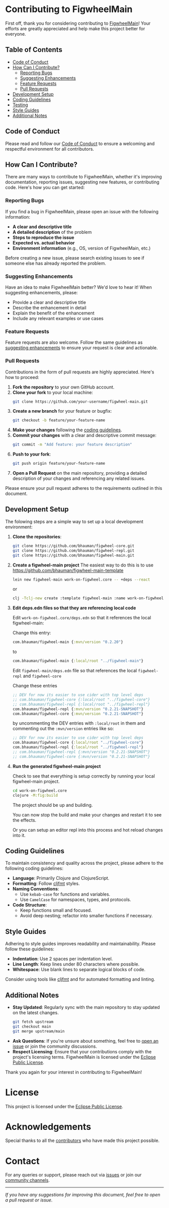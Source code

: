 # Contributing to FigwheelMain

First off, thank you for considering contributing to [FigwheelMain](https://github.com/bhauman/figwheel-main)! Your efforts are greatly appreciated and help make this project better for everyone.

## Table of Contents

- [Code of Conduct](#code-of-conduct)
- [How Can I Contribute?](#how-can-i-contribute)
  - [Reporting Bugs](#reporting-bugs)
  - [Suggesting Enhancements](#suggesting-enhancements)
  - [Feature Requests](#feature-requests)
  - [Pull Requests](#pull-requests)
- [Development Setup](#development-setup)
- [Coding Guidelines](#coding-guidelines)
- [Testing](#testing)
- [Style Guides](#style-guides)
- [Additional Notes](#additional-notes)

## Code of Conduct

Please read and follow our [Code of Conduct](CODE_OF_CONDUCT.md) to ensure a welcoming and respectful environment for all contributors.

## How Can I Contribute?

There are many ways to contribute to FigwheelMain, whether it's improving documentation, reporting issues, suggesting new features, or contributing code. Here's how you can get started:

### Reporting Bugs

If you find a bug in FigwheelMain, please open an issue with the following information:

- **A clear and descriptive title**
- **A detailed description** of the problem
- **Steps to reproduce the issue**
- **Expected vs. actual behavior**
- **Environment information** (e.g., OS, version of FigwheelMain, etc.)

Before creating a new issue, please search existing issues to see if someone else has already reported the problem.

### Suggesting Enhancements

Have an idea to make FigwheelMain better? We'd love to hear it! When suggesting enhancements, please:

- Provide a clear and descriptive title
- Describe the enhancement in detail
- Explain the benefit of the enhancement
- Include any relevant examples or use cases

### Feature Requests

Feature requests are also welcome. Follow the same guidelines as [suggesting enhancements](#suggesting-enhancements) to ensure your request is clear and actionable.

### Pull Requests

Contributions in the form of pull requests are highly appreciated. Here's how to proceed:

1. **Fork the repository** to your own GitHub account.
2. **Clone your fork** to your local machine:
   ```bash
   git clone https://github.com/your-username/figwheel-main.git
   ```
3. **Create a new branch** for your feature or bugfix:
   ```bash
   git checkout -b feature/your-feature-name
   ```
4. **Make your changes** following the [coding guidelines](#coding-guidelines).
5. **Commit your changes** with a clear and descriptive commit message:
   ```bash
   git commit -m "Add feature: your feature description"
   ```
6. **Push to your fork**:
   ```bash
   git push origin feature/your-feature-name
   ```
7. **Open a Pull Request** on the main repository, providing a detailed description of your changes and referencing any related issues.

Please ensure your pull request adheres to the requirements outlined in this document.

## Development Setup

The folowing steps are a simple way to set up a local development environment:

1. **Clone the repositories**:
   ```bash
   git clone https://github.com/bhauman/figwheel-core.git
   git clone https://github.com/bhauman/figwheel-repl.git   
   git clone https://github.com/bhauman/figwheel-main.git
   ```
2. **Create a figwheel-main project**
   The easiest way to do this is to use https://github.com/bhauman/figwheel-main-template  

   ```bash
   lein new figwheel-main work-on-figwheel.core -- +deps --react
   ```
   or
   ```bash
   clj -Tclj-new create :template figwheel-main :name work-on-figwheel/work-on-figwheel :args '["+lein", "--react"]'
   ```
3. **Edit deps.edn files so that they are referencing local code**

   Edit `work-on-figwheel.core/deps.edn` so that it references the local figwheel-main:

   Change this entry:
   ```clojure
   com.bhauman/figwheel-main {:mvn/version "0.2.20"}
   ```
   to
   ```clojure
   com.bhauman/figwheel-main {:local/root "../figwheel-main"}
   ```
   
   Edit `figwheel-main/deps.edn` file so that references the local `figwheel-repl` and `figwheel-core`

   Change these entries
   ```clojure
   ;; DEV for now its easier to use cider with top level deps
   ;; com.bhauman/figwheel-core {:local/root "../figwheel-core"}
   ;; com.bhauman/figwheel-repl {:local/root "../figwheel-repl"}
   com.bhauman/figwheel-repl {:mvn/version "0.2.21-SNAPSHOT"}
   com.bhauman/figwheel-core {:mvn/version "0.2.21-SNAPSHOT"}   
   ```
   by uncommenting the DEV entries with `:local/root` in them and commenting out the `:mvn/version` entries like so:
   ```clojure
   ;; DEV for now its easier to use cider with top level deps
   com.bhauman/figwheel-core {:local/root "../figwheel-core"}
   com.bhauman/figwheel-repl {:local/root "../figwheel-repl"}
   ;; com.bhauman/figwheel-repl {:mvn/version "0.2.21-SNAPSHOT"}
   ;; com.bhauman/figwheel-core {:mvn/version "0.2.21-SNAPSHOT"}   
   ```

4. **Run the generated figwheel-main project**

   Check to see that everything is setup correctly by running your
   local figwheel-main project.

   ```bash
   cd work-on-figwheel.core
   clojure -M:fig:build
   ```
   
   The project should be up and building.

   You can now stop the build and make your changes and restart it to see the effects.

   Or you can setup an editor repl into this process and hot reload changes into it.

## Coding Guidelines

To maintain consistency and quality across the project, please adhere to the following coding guidelines:

- **Language**: Primarily Clojure and ClojureScript.
- **Formatting**: Follow [cljfmt](https://github.com/weavejester/cljfmt) styles.
- **Naming Conventions**:
  - Use `kebab-case` for functions and variables.
  - Use `CamelCase` for namespaces, types, and protocols.
- **Code Structure**:
  - Keep functions small and focused.
  - Avoid deep nesting; refactor into smaller functions if necessary.

## Style Guides

Adhering to style guides improves readability and maintainability. Please follow these guidelines:

- **Indentation**: Use 2 spaces per indentation level.
- **Line Length**: Keep lines under 80 characters where possible.
- **Whitespace**: Use blank lines to separate logical blocks of code.

Consider using tools like [cljfmt](https://github.com/weavejester/cljfmt) and for automated formatting and linting.

## Additional Notes

- **Stay Updated**: Regularly sync with the main repository to stay updated on the latest changes.
  ```bash
  git fetch upstream
  git checkout main
  git merge upstream/main
  ```
- **Ask Questions**: If you're unsure about something, feel free to [open an issue](https://github.com/bhauman/figwheel-main/issues) or join the community discussions.
- **Respect Licensing**: Ensure that your contributions comply with the project's licensing terms. FigwheelMain is licensed under the [Eclipse Public License](https://github.com/bhauman/figwheel-main/blob/main/LICENSE).

Thank you again for your interest in contributing to FigwheelMain! 

# License

This project is licensed under the [Eclipse Public License](https://github.com/bhauman/figwheel-main/blob/main/LICENSE).

# Acknowledgements

Special thanks to all the [contributors](https://github.com/bhauman/figwheel-main/graphs/contributors) who have made this project possible.

# Contact

For any queries or support, please reach out via [issues](https://github.com/bhauman/figwheel-main/issues) or join our [community channels](#).

---

*If you have any suggestions for improving this document, feel free to open a pull request or issue.*
